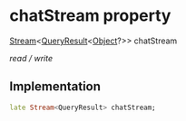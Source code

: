 


# chatStream property







[Stream](https://api.flutter.dev/flutter/dart-async/Stream-class.html)&lt;[QueryResult](https://pub.dev/documentation/graphql/5.1.3/graphql/QueryResult-class.html)&lt;[Object](https://api.flutter.dev/flutter/dart-core/Object-class.html)?>> chatStream
  
_<span class="feature">read / write</span>_






## Implementation

```dart
late Stream<QueryResult> chatStream;
```







